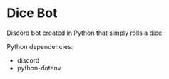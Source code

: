 # Dice Bot
Discord bot created in Python that simply rolls a dice

Python dependencies:
- discord
- python-dotenv